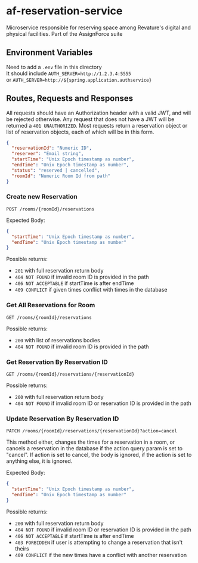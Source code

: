 # af-reservation-service
Microservice responsible for reserving space among Revature's digital and physical 
facilities. Part of the AssignForce suite

## Environment Variables
Need to add a `.env` file in this directory  
It should include ```AUTH_SERVER=http://1.2.3.4:5555```   
or ```AUTH_SERVER=http://${spring.application.authservice}```

## Routes, Requests and Responses
All requests should have an Authorization header with a valid JWT, and will be rejected 
otherwise. Any request that does not have a JWT will be returned a `401 UNAUTHORIZED`. 
Most requests return a reservation object or list of reservation objects, each of which 
will be in this form.

```json
{
  "reservationId": "Numeric ID",
  "reserver": "Email string",
  "startTime": "Unix Epoch timestamp as number",
  "endTime": "Unix Epoch timestamp as number",
  "status": "reserved | cancelled",
  "roomId": "Numeric Room Id from path"
}
```

### Create new Reservation
`POST /rooms/{roomId}/reservations`

Expected Body:
```json
{
  "startTime": "Unix Epoch timestamp as number",
  "endTime": "Unix Epoch timestamp as number"
}
```
Possible returns:
- `201` with full reservation return body
- `404 NOT FOUND` if invalid room ID is provided in the path
- `406 NOT ACCEPTABLE` if startTime is after endTime
- `409 CONFLICT` if given times conflict with times in the database

### Get All Reservations for Room
`GET /rooms/{roomId}/reservations`

Possible returns:
- `200` with list of reservations bodies
- `404 NOT FOUND` if invalid room ID is provided in the path

### Get Reservation By Reservation ID
`GET /rooms/{roomId}/reservations/{reservationId}`

Possible returns:
- `200` with full reservation return body
- `404 NOT FOUND` if invalid room ID or reservation ID is provided in the path

### Update Reservation By Reservation ID
`PATCH /rooms/{roomId}/reservations/{reservationId}?action=cancel`

This method either, changes the times for a reservation in a room, or cancels a reservation
in the database if the action query param is set to "cancel". If action is set to cancel,
the body is ignored, if the action is set to anything else, it is ignored.

Expected Body:
```json
{
  "startTime": "Unix Epoch timestamp as number",
  "endTime": "Unix Epoch timestamp as number"
}
```

Possible returns:
- `200` with full reservation return body
- `404 NOT FOUND` if invalid room ID or reservation ID is provided in the path
- `406 NOT ACCEPTABLE` if startTime is after endTime
- `403 FORBIDDEN` if user is attempting to change a reservation that isn't theirs
- `409 CONFLICT` if the new times have a conflict with another reservation
